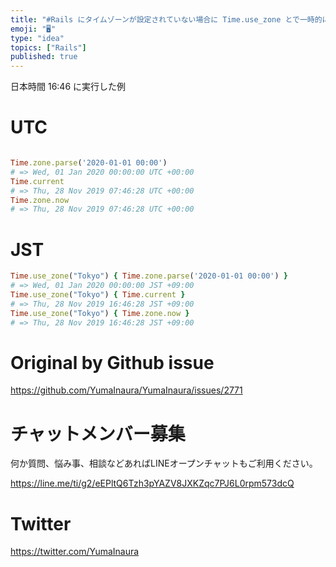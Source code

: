 ```yaml
---
title: "#Rails にタイムゾーンが設定されていない場合に Time.use_zone とで一時的にタイムゾーン指定を有効にする : UTC VS"
emoji: "🖥"
type: "idea"
topics: ["Rails"]
published: true
---
```


日本時間 16:46 に実行した例

# UTC

```rb

Time.zone.parse('2020-01-01 00:00')
# => Wed, 01 Jan 2020 00:00:00 UTC +00:00
Time.current
# => Thu, 28 Nov 2019 07:46:28 UTC +00:00
Time.zone.now
# => Thu, 28 Nov 2019 07:46:28 UTC +00:00
```

# JST

```rb
Time.use_zone("Tokyo") { Time.zone.parse('2020-01-01 00:00') }
# => Wed, 01 Jan 2020 00:00:00 JST +09:00
Time.use_zone("Tokyo") { Time.current }
# => Thu, 28 Nov 2019 16:46:28 JST +09:00
Time.use_zone("Tokyo") { Time.zone.now }
# => Thu, 28 Nov 2019 16:46:28 JST +09:00

```

# Original by Github issue

https://github.com/YumaInaura/YumaInaura/issues/2771








<!-- Update From Qiita API -->

# チャットメンバー募集


何か質問、悩み事、相談などあればLINEオープンチャットもご利用ください。

https://line.me/ti/g2/eEPltQ6Tzh3pYAZV8JXKZqc7PJ6L0rpm573dcQ





# Twitter


https://twitter.com/YumaInaura


<!-- Update From Qiita API -->


